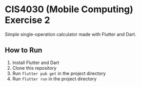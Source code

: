 # CIS4030 (Mobile Computing) Exercise 2

Simple single-operation calculator made with Flutter and Dart.

## How to Run

1. Install Flutter and Dart
2. Clone this repository
3. Run `flutter pub get` in the project directory
4. Run `flutter run` in the project directory
